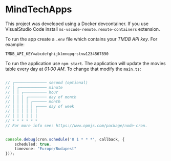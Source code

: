 # MindTechApps

This project was developed using a Docker devcontainer. If you use VisualStudio Code install `ms-vscode-remote.remote-containers` extension.

To run the app create a `.env` file which contains your *TMDB API key*. For example:

```env
TMDB_API_KEY=abcdefghijklmnopqrstvw1234567890
```

To run the application use `npm start`. The application will update the movies table every day at *01:00 AM*. To change that modify the `main.ts`:

```ts

// ┌────────────── second (optional)
// │ ┌──────────── minute
// │ │ ┌────────── hour
// │ │ │ ┌──────── day of month
// │ │ │ │ ┌────── month
// │ │ │ │ │ ┌──── day of week
// │ │ │ │ │ │
// │ │ │ │ │ │
// * * * * * *
// For more info see: https://www.npmjs.com/package/node-cron.


console.debug(cron.schedule('0 1 * * *', callback, {
    scheduled: true,
    timezone: "Europe/Budapest"
}));
```
